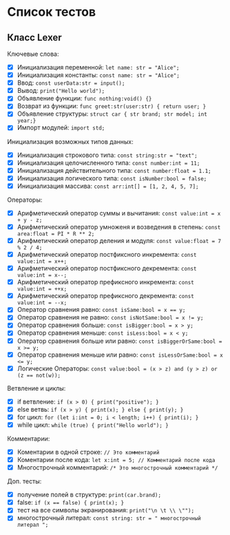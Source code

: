 # Список тестов

## Класс Lexer

Ключевые слова:

- [x] Инициализация переменной: `let name: str = "Alice";`
- [x] Инициализация константы: `const name: str = "Alice";`
- [x] Ввод: `const userData:str = input();`
- [x] Вывод: `print("Hello world");`
- [x] Объявление функции: `func nothing:void() {}`
- [x] Возврат из функции: `func greet:str(user:str) { return user; }`
- [x] Объявление структуры: `struct car { str brand; str model; int year;}`
- [x] Импорт модулей: `import std;`

Инициализация возможных типов данных:

- [x] Инициализация строкового типа: `const string:str = "text";`
- [x] Инициализация целочисленного типа: `const number:int = 11;`
- [x] Инициализация действительного типа: `const number:float = 1.1;`
- [x] Инициализация логического типа: `const isNumber:bool = false;`
- [x] Инициализация массива: `const arr:int[] = [1, 2, 4, 5, 7];`

Операторы:

- [x] Арифметический оператор суммы и вычитания: `const value:int = x + y - z;`
- [x] Арифметический оператор умноженя и возведения в степень: `const area:float = PI * R ** 2;`
- [x] Арифметический оператор деления и модуля: `const value:float = 7 % 2 / 4;`
- [x] Арифметический оператор постфиксного инкремента: `const value:int = x++;`
- [x] Арифметический оператор постфиксного декремента: `const value:int = x--;`
- [x] Арифметический оператор префиксного инкремента: `const value:int = ++x;`
- [x] Арифметический оператор префиксного декремента: `const value:int = --x;`
- [x] Оператор сравнения равно: `const isSame:bool = x == y;`
- [x] Оператор сравнения не равно: `const isNotSame:bool = x != y;`
- [x] Оператор сравнения больше: `const isBigger:bool = x > y;`
- [x] Оператор сравнения меньше: `const isLess:bool = x < y;`
- [x] Оператор сравнения больше или равно: `const isBiggerOrSame:bool = x >= y;`
- [x] Оператор сравнения меньше или равно: `const isLessOrSame:bool = x <= y;`
- [x] Логические Операторы: `const value:bool = (x > z) and (y > z) or (z == not(w));`

Ветвление и циклы:

- [x] if ветвление: `if (x > 0) { print("positive"); }`
- [x] else ветвь: `if (x > y) { print(x); } else { print(y); }`
- [x] for цикл: `for (let i:int = 0; i < length; i++) { print(i); }`
- [x] while цикл: `while (true) { print("Hello world"); }`

Комментарии:

- [x] Коментарии в одной строке: `// Это комментарий`
- [x] Коментарии после кода: `let x:int = 5; // Комментарий после кода`
- [x] Многострочный комментарий: `/* Это многострочный комментарий */`

Доп. тесты:

- [x] получение полей в структуре: `print(car.brand);`
- [x] false: `if (x == false) { print(x); }`
- [x] тест на все символы экранирования: `print("\n \t \\ \"");`
- [x] многострочный литерал: `const string: str = " многострочный литерал ";`
